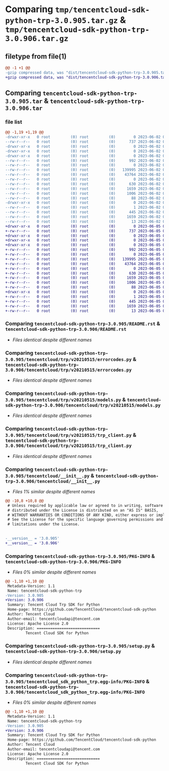 # Comparing `tmp/tencentcloud-sdk-python-trp-3.0.905.tar.gz` & `tmp/tencentcloud-sdk-python-trp-3.0.906.tar.gz`

## filetype from file(1)

```diff
@@ -1 +1 @@
-gzip compressed data, was "dist/tencentcloud-sdk-python-trp-3.0.905.tar", last modified: Fri Jun  2 00:42:51 2023, max compression
+gzip compressed data, was "dist/tencentcloud-sdk-python-trp-3.0.906.tar", last modified: Mon Jun  5 00:45:25 2023, max compression
```

## Comparing `tencentcloud-sdk-python-trp-3.0.905.tar` & `tencentcloud-sdk-python-trp-3.0.906.tar`

### file list

```diff
@@ -1,19 +1,19 @@
-drwxr-xr-x   0 root         (0) root         (0)        0 2023-06-02 00:42:51.000000 tencentcloud-sdk-python-trp-3.0.905/
--rw-r--r--   0 root         (0) root         (0)      737 2023-06-02 00:42:51.000000 tencentcloud-sdk-python-trp-3.0.905/README.rst
-drwxr-xr-x   0 root         (0) root         (0)        0 2023-06-02 00:42:51.000000 tencentcloud-sdk-python-trp-3.0.905/tencentcloud/
-drwxr-xr-x   0 root         (0) root         (0)        0 2023-06-02 00:42:51.000000 tencentcloud-sdk-python-trp-3.0.905/tencentcloud/trp/
-drwxr-xr-x   0 root         (0) root         (0)        0 2023-06-02 00:42:51.000000 tencentcloud-sdk-python-trp-3.0.905/tencentcloud/trp/v20210515/
--rw-r--r--   0 root         (0) root         (0)      992 2023-06-02 00:42:51.000000 tencentcloud-sdk-python-trp-3.0.905/tencentcloud/trp/v20210515/errorcodes.py
--rw-r--r--   0 root         (0) root         (0)        0 2023-06-02 00:42:51.000000 tencentcloud-sdk-python-trp-3.0.905/tencentcloud/trp/v20210515/__init__.py
--rw-r--r--   0 root         (0) root         (0)   139995 2023-06-02 00:42:51.000000 tencentcloud-sdk-python-trp-3.0.905/tencentcloud/trp/v20210515/models.py
--rw-r--r--   0 root         (0) root         (0)    43764 2023-06-02 00:42:51.000000 tencentcloud-sdk-python-trp-3.0.905/tencentcloud/trp/v20210515/trp_client.py
--rw-r--r--   0 root         (0) root         (0)        0 2023-06-02 00:42:51.000000 tencentcloud-sdk-python-trp-3.0.905/tencentcloud/trp/__init__.py
--rw-r--r--   0 root         (0) root         (0)      630 2023-06-02 00:42:51.000000 tencentcloud-sdk-python-trp-3.0.905/tencentcloud/__init__.py
--rw-r--r--   0 root         (0) root         (0)     1659 2023-06-02 00:42:51.000000 tencentcloud-sdk-python-trp-3.0.905/PKG-INFO
--rw-r--r--   0 root         (0) root         (0)     1006 2023-06-02 00:42:51.000000 tencentcloud-sdk-python-trp-3.0.905/setup.py
--rw-r--r--   0 root         (0) root         (0)       88 2023-06-02 00:42:51.000000 tencentcloud-sdk-python-trp-3.0.905/setup.cfg
-drwxr-xr-x   0 root         (0) root         (0)        0 2023-06-02 00:42:51.000000 tencentcloud-sdk-python-trp-3.0.905/tencentcloud_sdk_python_trp.egg-info/
--rw-r--r--   0 root         (0) root         (0)        1 2023-06-02 00:42:51.000000 tencentcloud-sdk-python-trp-3.0.905/tencentcloud_sdk_python_trp.egg-info/dependency_links.txt
--rw-r--r--   0 root         (0) root         (0)      445 2023-06-02 00:42:51.000000 tencentcloud-sdk-python-trp-3.0.905/tencentcloud_sdk_python_trp.egg-info/SOURCES.txt
--rw-r--r--   0 root         (0) root         (0)     1659 2023-06-02 00:42:51.000000 tencentcloud-sdk-python-trp-3.0.905/tencentcloud_sdk_python_trp.egg-info/PKG-INFO
--rw-r--r--   0 root         (0) root         (0)       13 2023-06-02 00:42:51.000000 tencentcloud-sdk-python-trp-3.0.905/tencentcloud_sdk_python_trp.egg-info/top_level.txt
+drwxr-xr-x   0 root         (0) root         (0)        0 2023-06-05 00:45:25.000000 tencentcloud-sdk-python-trp-3.0.906/
+-rw-r--r--   0 root         (0) root         (0)      737 2023-06-05 00:45:25.000000 tencentcloud-sdk-python-trp-3.0.906/README.rst
+drwxr-xr-x   0 root         (0) root         (0)        0 2023-06-05 00:45:25.000000 tencentcloud-sdk-python-trp-3.0.906/tencentcloud/
+drwxr-xr-x   0 root         (0) root         (0)        0 2023-06-05 00:45:25.000000 tencentcloud-sdk-python-trp-3.0.906/tencentcloud/trp/
+drwxr-xr-x   0 root         (0) root         (0)        0 2023-06-05 00:45:25.000000 tencentcloud-sdk-python-trp-3.0.906/tencentcloud/trp/v20210515/
+-rw-r--r--   0 root         (0) root         (0)      992 2023-06-05 00:45:25.000000 tencentcloud-sdk-python-trp-3.0.906/tencentcloud/trp/v20210515/errorcodes.py
+-rw-r--r--   0 root         (0) root         (0)        0 2023-06-05 00:45:25.000000 tencentcloud-sdk-python-trp-3.0.906/tencentcloud/trp/v20210515/__init__.py
+-rw-r--r--   0 root         (0) root         (0)   139995 2023-06-05 00:45:25.000000 tencentcloud-sdk-python-trp-3.0.906/tencentcloud/trp/v20210515/models.py
+-rw-r--r--   0 root         (0) root         (0)    43764 2023-06-05 00:45:25.000000 tencentcloud-sdk-python-trp-3.0.906/tencentcloud/trp/v20210515/trp_client.py
+-rw-r--r--   0 root         (0) root         (0)        0 2023-06-05 00:45:25.000000 tencentcloud-sdk-python-trp-3.0.906/tencentcloud/trp/__init__.py
+-rw-r--r--   0 root         (0) root         (0)      630 2023-06-05 00:45:25.000000 tencentcloud-sdk-python-trp-3.0.906/tencentcloud/__init__.py
+-rw-r--r--   0 root         (0) root         (0)     1659 2023-06-05 00:45:25.000000 tencentcloud-sdk-python-trp-3.0.906/PKG-INFO
+-rw-r--r--   0 root         (0) root         (0)     1006 2023-06-05 00:45:25.000000 tencentcloud-sdk-python-trp-3.0.906/setup.py
+-rw-r--r--   0 root         (0) root         (0)       88 2023-06-05 00:45:25.000000 tencentcloud-sdk-python-trp-3.0.906/setup.cfg
+drwxr-xr-x   0 root         (0) root         (0)        0 2023-06-05 00:45:25.000000 tencentcloud-sdk-python-trp-3.0.906/tencentcloud_sdk_python_trp.egg-info/
+-rw-r--r--   0 root         (0) root         (0)        1 2023-06-05 00:45:25.000000 tencentcloud-sdk-python-trp-3.0.906/tencentcloud_sdk_python_trp.egg-info/dependency_links.txt
+-rw-r--r--   0 root         (0) root         (0)      445 2023-06-05 00:45:25.000000 tencentcloud-sdk-python-trp-3.0.906/tencentcloud_sdk_python_trp.egg-info/SOURCES.txt
+-rw-r--r--   0 root         (0) root         (0)     1659 2023-06-05 00:45:25.000000 tencentcloud-sdk-python-trp-3.0.906/tencentcloud_sdk_python_trp.egg-info/PKG-INFO
+-rw-r--r--   0 root         (0) root         (0)       13 2023-06-05 00:45:25.000000 tencentcloud-sdk-python-trp-3.0.906/tencentcloud_sdk_python_trp.egg-info/top_level.txt
```

### Comparing `tencentcloud-sdk-python-trp-3.0.905/README.rst` & `tencentcloud-sdk-python-trp-3.0.906/README.rst`

 * *Files identical despite different names*

### Comparing `tencentcloud-sdk-python-trp-3.0.905/tencentcloud/trp/v20210515/errorcodes.py` & `tencentcloud-sdk-python-trp-3.0.906/tencentcloud/trp/v20210515/errorcodes.py`

 * *Files identical despite different names*

### Comparing `tencentcloud-sdk-python-trp-3.0.905/tencentcloud/trp/v20210515/models.py` & `tencentcloud-sdk-python-trp-3.0.906/tencentcloud/trp/v20210515/models.py`

 * *Files identical despite different names*

### Comparing `tencentcloud-sdk-python-trp-3.0.905/tencentcloud/trp/v20210515/trp_client.py` & `tencentcloud-sdk-python-trp-3.0.906/tencentcloud/trp/v20210515/trp_client.py`

 * *Files identical despite different names*

### Comparing `tencentcloud-sdk-python-trp-3.0.905/tencentcloud/__init__.py` & `tencentcloud-sdk-python-trp-3.0.906/tencentcloud/__init__.py`

 * *Files 1% similar despite different names*

```diff
@@ -10,8 +10,8 @@
 # Unless required by applicable law or agreed to in writing, software
 # distributed under the License is distributed on an "AS IS" BASIS,
 # WITHOUT WARRANTIES OR CONDITIONS OF ANY KIND, either express or implied.
 # See the License for the specific language governing permissions and
 # limitations under the License.
 
 
-__version__ = '3.0.905'
+__version__ = '3.0.906'
```

### Comparing `tencentcloud-sdk-python-trp-3.0.905/PKG-INFO` & `tencentcloud-sdk-python-trp-3.0.906/PKG-INFO`

 * *Files 0% similar despite different names*

```diff
@@ -1,10 +1,10 @@
 Metadata-Version: 1.1
 Name: tencentcloud-sdk-python-trp
-Version: 3.0.905
+Version: 3.0.906
 Summary: Tencent Cloud Trp SDK for Python
 Home-page: https://github.com/TencentCloud/tencentcloud-sdk-python
 Author: Tencent Cloud
 Author-email: tencentcloudapi@tencent.com
 License: Apache License 2.0
 Description: ============================
         Tencent Cloud SDK for Python
```

### Comparing `tencentcloud-sdk-python-trp-3.0.905/setup.py` & `tencentcloud-sdk-python-trp-3.0.906/setup.py`

 * *Files identical despite different names*

### Comparing `tencentcloud-sdk-python-trp-3.0.905/tencentcloud_sdk_python_trp.egg-info/PKG-INFO` & `tencentcloud-sdk-python-trp-3.0.906/tencentcloud_sdk_python_trp.egg-info/PKG-INFO`

 * *Files 0% similar despite different names*

```diff
@@ -1,10 +1,10 @@
 Metadata-Version: 1.1
 Name: tencentcloud-sdk-python-trp
-Version: 3.0.905
+Version: 3.0.906
 Summary: Tencent Cloud Trp SDK for Python
 Home-page: https://github.com/TencentCloud/tencentcloud-sdk-python
 Author: Tencent Cloud
 Author-email: tencentcloudapi@tencent.com
 License: Apache License 2.0
 Description: ============================
         Tencent Cloud SDK for Python
```

